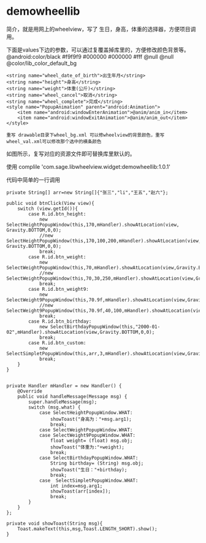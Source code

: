 # demowheellib

简介，就是用网上的wheelview，写了 生日，身高，体重的选择器，方便项目调用。

下面是values下边的参数，可以通过复覆盖掉库里的，方便修改颜色背景等。
  <color name="lib_item_text_color">@android:color/black</color>
    <color name="lib_color_default_bg">#f9f9f9</color>
    <color name="lib_color_cancel">#000000</color>
    <color name="lib_color_ok">#000000</color>
    <color name="lib_color_text_show">#fff</color>
    <drawable name="lib_ok_bg">@null</drawable>
    <drawable name="lib_cancel_bg">@null</drawable>
    <drawable name="lib_title_bg">@color/lib_color_default_bg</drawable>

    <string name="wheel_date_of_birth">出生年月</string>
    <string name="height">身高</string>
    <string name="weight">体重(公斤)</string>
    <string name="wheel_cancel">取消</string>
    <string name="wheel_complete">完成</string>
    <style name="PopupAnimation" parent="android:Animation">
        <item name="android:windowEnterAnimation">@anim/anim_in</item>
        <item name="android:windowExitAnimation">@anim/anim_out</item>
    </style>
    
    重写 drawable目录下wheel_bg.xml 可以修wheelview的背景颜色，重写wheel_val.xml可以修改那个选中的横条颜色

如图所示，复写对应的资源文件即可替换库里默认的。


使用
complile 'com.sage.libwheelview.widget:demowheellib:1.0.1'

代码中简单的一行调用


    private String[] arr=new String[]{"张三","li","王五","赵六"};

    public void btnClick(View view){
        switch (view.getId()){
            case R.id.btn_height:
                new SelectHeightPopupWindow(this,170,mHandler).showAtLocation(view, Gravity.BOTTOM,0,0);
                //new SelectHeightPopupWindow(this,170,100,200,mHandler).showAtLocation(view, Gravity.BOTTOM,0,0);
                break;
            case R.id.btn_weight:
                new SelectWeightPopupWindow(this,70,mHandler).showAtLocation(view,Gravity.BOTTOM,0,0);
                //new SelectWeightPopupWindow(this,70,30,250,mHandler).showAtLocation(view,Gravity.BOTTOM,0,0);
                break;
            case R.id.btn_weight9:
                new SelectWeight9PopupWindow(this,70.9f,mHandler).showAtLocation(view,Gravity.BOTTOM,0,0);
                //new SelectWeight9PopupWindow(this,70.9f,40,100,mHandler).showAtLocation(view,Gravity.BOTTOM,0,0);
                break;
            case R.id.btn_birthday:
                new SelectBirthdayPopupWindow(this,"2000-01-02",mHandler).showAtLocation(view,Gravity.BOTTOM,0,0);
                break;
            case R.id.btn_custom:
                new SelectSimpletPopupWindow(this,arr,3,mHandler).showAtLocation(view,Gravity.BOTTOM,0,0);
                break;
        }
    }


    private Handler mHandler = new Handler() {
        @Override
        public void handleMessage(Message msg) {
            super.handleMessage(msg);
            switch (msg.what) {
                case SelectHeightPopupWindow.WHAT:
                    showToast("身高为："+msg.arg1);
                    break;
                case SelectWeightPopupWindow.WHAT:
                case SelectWeight9PopupWindow.WHAT:
                    float weight= (float) msg.obj;
                    showToast("体重为:"+weight);
                    break;
                case SelectBirthdayPopupWindow.WHAT:
                    String birthday= (String) msg.obj;
                    showToast("生日："+birthday);
                    break;
                case  SelectSimpletPopupWindow.WHAT:
                    int index=msg.arg1;
                    showToast(arr[index]);
                    break;
            }
        }
    };

    private void showToast(String msg){
        Toast.makeText(this,msg,Toast.LENGTH_SHORT).show();
    }